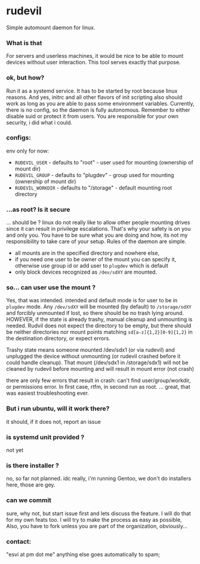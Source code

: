 
# rudevil
Simple automount daemon for linux.

### What is that
For servers and userless machines, it would be nice to be able to mount devices without user interaction. This tool serves exactly that purpose.

### ok, but how?
Run it as a systemd service. It has to be started by root because linux reasons. And yes, initrc and all other flavors of init scripting also should work as long as you are able to pass some environment variables. Currently, there is no config, so the daemon is fully autonomous. Remember to either disable suid or protect it from users. You are responsible for your own security, i did what i could. 

### configs:
env only for now:
- `RUDEVIL_USER` - defaults to "root" - user used for mounting (ownership of mount dir)
- `RUDEVIL_GROUP` - defaults to "plugdev" - group used for mounting (ownership of mount dir)
- `RUDEVIL_WORKDIR` - defaults to "/storage" - default mounting root directory 

### ...as root? Is it secure
... should be ?
linux do not really like to allow other people mounting drives since it can result in privilege escalations. That's why your safety is on you and only you. You have to be sure what you are doing and how, its not my responsibility to take care of your setup. 
Rules of the daemon are simple.
- all mounts are in the specified directory and nowhere else, 
- if you need one user to be owner of the mount you can specify it, otherwise use group id or add user to `plugdev` which is default
- only block devices recognized as `/dev/sdXY` are mounted.

### so... can user use the mount ?
Yes, that was intended. 
intended and default mode is for user to be in `plugdev` mode. Any `/dev/sdXY` will be mounted (by default) to `/storage/sdXY` and forcibly unmounted if lost, so there should be no trash lying around. HOWEVER, if the state is already trashy, manual cleanup and unmounting is needed. Rudvil does not expect the directory to be empty, but there should be neither directories nor mount points matching `sd[a-z]{1,2}[0-9]{1,2}` in the destination directory, or expect errors.

Trashy state means someone mounted /dev/sdx1 (or via rudevil) and unplugged the device without unmounting (or rudevil crashed before it could handle cleanup). That mount (/dev/sdx1 in /storage/sdx1) will not be cleaned by rudevil before mounting and will result in mount error (not crash)

there are only few errors that result in crash: can't find user/group/workdir, or permissions error.
In first case, rtfm, in second run as root.
... great, that was easiest troubleshooting ever.

### But i run ubuntu, will it work there?
it should, if it does not, report an issue

### is systemd unit provided ?
not yet

### is there installer ?
no, so far not planned.
idc really, i'm running Gentoo, we don't do installers here, those are gey.

### can we commit
sure, why not, but start issue first and lets discuss the feature.
I will do that for my own feats too. I will try to make the process as easy as possible,
Also, you have to fork unless you are part of the organization, obviously...

### contact:

"esvi at pm dot me"
anything else goes automatically to spam;